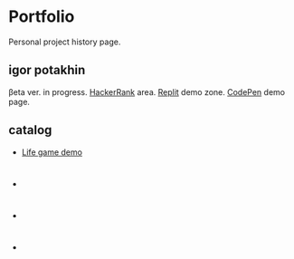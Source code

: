 # Portfolio
Personal project history page.

## igor potakhin

βeta ver. in progress.
[HackerRank](https://www.hackerrank.com/archimage) area.
[Replit](https://replit.com/@archimage) demo zone.
[CodePen](https://codepen.io/archimage_wiz) demo page.

## catalog

- [Life game demo](https://replit.com/@archimage/CPPCurs1Life)
- #
- #
- #

